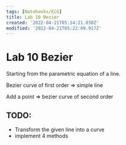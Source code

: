 ```yaml
---
tags: [Notebooks/ECG]
title: Lab 10 Bezier
created: '2022-04-21T05:14:21.030Z'
modified: '2022-04-21T05:22:09.917Z'
---
```


# Lab 10 Bezier

Starting from the parametric equation of a line.


Bezier curve of first order => simple line

Add a point
=> bezier curve of second order



## TODO:
- Transform the given line into a curve
- implement 4 methods
